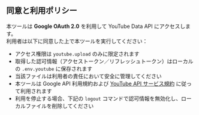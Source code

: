 ## 同意と利用ポリシー

本ツールは **Google OAuth 2.0** を利用して YouTube Data API にアクセスします。  
利用者は以下に同意した上で本ツールを実行してください：

- アクセス権限は `youtube.upload` のみに限定されます
- 取得した認可情報（アクセストークン／リフレッシュトークン）はローカルの `.env.youtube` に保存されます
- 当該ファイルは利用者の責任において安全に管理してください
- 本ツールは Google API 利用規約および [YouTube API サービス規約](https://developers.google.com/youtube/terms/api-services-terms-of-service?hl=ja) に従って利用されます
- 利用を停止する場合、下記の `logout` コマンドで認可情報を無効化し、ローカルファイルを削除してください
